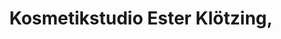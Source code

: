 ---
title: "Kosmetikstudio Ester Klötzing,"
url: /erpolzheim/kosmetikstudio-ester-kloetzing/
shop: Kosmetik
---